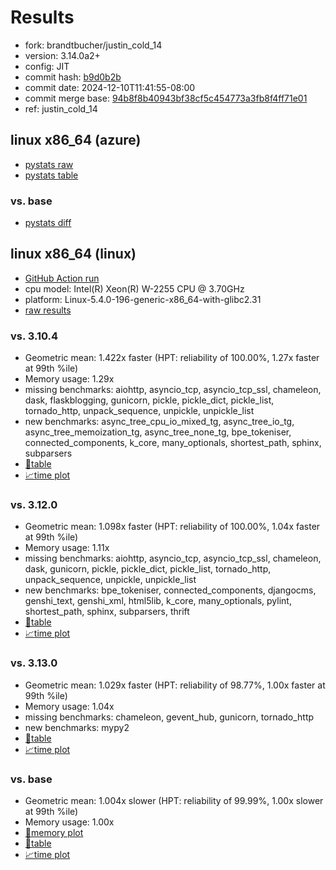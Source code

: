 # Results

- fork: brandtbucher/justin_cold_14
- version: 3.14.0a2+
- config: JIT
- commit hash: [b9d0b2b](https://github.com/brandtbucher/cpython/commit/b9d0b2b)
- commit date: 2024-12-10T11:41:55-08:00
- commit merge base: [94b8f8b40943bf38cf5c454773a3fb8f4ff71e01](https://github.com/python/cpython/commit/94b8f8b40943bf38cf5c454773a3fb8f4ff71e01)
- ref: justin_cold_14

## linux x86_64 (azure)

- [pystats raw](bm-20241210-azure-x86_64-brandtbucher-justin_cold_14-3.14.0a2%2B-b9d0b2b-pystats.json)
- [pystats table](bm-20241210-azure-x86_64-brandtbucher-justin_cold_14-3.14.0a2%2B-b9d0b2b-pystats.md)

### vs. base

- [pystats diff](bm-20241210-azure-x86_64-brandtbucher-justin_cold_14-3.14.0a2%2B-b9d0b2b-pystats-vs-base.md)

## linux x86_64 (linux)

- [GitHub Action run](https://github.com/faster-cpython/benchmarking/actions/runs/12269869791)
- cpu model: Intel(R) Xeon(R) W-2255 CPU @ 3.70GHz
- platform: Linux-5.4.0-196-generic-x86_64-with-glibc2.31
- [raw results](bm-20241210-linux-x86_64-brandtbucher-justin_cold_14-3.14.0a2%2B-b9d0b2b.json)

### vs. 3.10.4

- Geometric mean: 1.422x faster (HPT: reliability of 100.00%, 1.27x faster at 99th %ile)
- Memory usage: 1.29x
- missing benchmarks: aiohttp, asyncio_tcp, asyncio_tcp_ssl, chameleon, dask, flaskblogging, gunicorn, pickle, pickle_dict, pickle_list, tornado_http, unpack_sequence, unpickle, unpickle_list
- new benchmarks: async_tree_cpu_io_mixed_tg, async_tree_io_tg, async_tree_memoization_tg, async_tree_none_tg, bpe_tokeniser, connected_components, k_core, many_optionals, shortest_path, sphinx, subparsers
- [📄table](bm-20241210-linux-x86_64-brandtbucher-justin_cold_14-3.14.0a2%2B-b9d0b2b-vs-3.10.4.md)
- [📈time plot](bm-20241210-linux-x86_64-brandtbucher-justin_cold_14-3.14.0a2%2B-b9d0b2b-vs-3.10.4.svg)

### vs. 3.12.0

- Geometric mean: 1.098x faster (HPT: reliability of 100.00%, 1.04x faster at 99th %ile)
- Memory usage: 1.11x
- missing benchmarks: aiohttp, asyncio_tcp, asyncio_tcp_ssl, chameleon, dask, gunicorn, pickle, pickle_dict, pickle_list, tornado_http, unpack_sequence, unpickle, unpickle_list
- new benchmarks: bpe_tokeniser, connected_components, djangocms, genshi_text, genshi_xml, html5lib, k_core, many_optionals, pylint, shortest_path, sphinx, subparsers, thrift
- [📄table](bm-20241210-linux-x86_64-brandtbucher-justin_cold_14-3.14.0a2%2B-b9d0b2b-vs-3.12.0.md)
- [📈time plot](bm-20241210-linux-x86_64-brandtbucher-justin_cold_14-3.14.0a2%2B-b9d0b2b-vs-3.12.0.svg)

### vs. 3.13.0

- Geometric mean: 1.029x faster (HPT: reliability of 98.77%, 1.00x faster at 99th %ile)
- Memory usage: 1.04x
- missing benchmarks: chameleon, gevent_hub, gunicorn, tornado_http
- new benchmarks: mypy2
- [📄table](bm-20241210-linux-x86_64-brandtbucher-justin_cold_14-3.14.0a2%2B-b9d0b2b-vs-3.13.0.md)
- [📈time plot](bm-20241210-linux-x86_64-brandtbucher-justin_cold_14-3.14.0a2%2B-b9d0b2b-vs-3.13.0.svg)

### vs. base

- Geometric mean: 1.004x slower (HPT: reliability of 99.99%, 1.00x slower at 99th %ile)
- Memory usage: 1.00x
- [🧠memory plot](bm-20241210-linux-x86_64-brandtbucher-justin_cold_14-3.14.0a2%2B-b9d0b2b-vs-base-mem.svg)
- [📄table](bm-20241210-linux-x86_64-brandtbucher-justin_cold_14-3.14.0a2%2B-b9d0b2b-vs-base.md)
- [📈time plot](bm-20241210-linux-x86_64-brandtbucher-justin_cold_14-3.14.0a2%2B-b9d0b2b-vs-base.svg)

